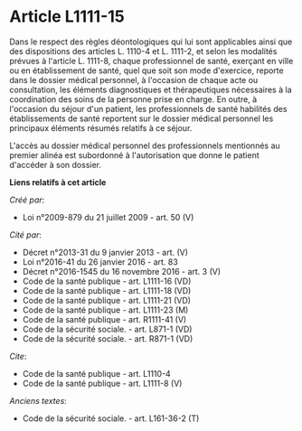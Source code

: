 # Article L1111-15

Dans le respect des règles déontologiques qui lui sont applicables ainsi que des dispositions des articles L. 1110-4 et L.
1111-2, et selon les modalités prévues à l'article L. 1111-8, chaque professionnel de santé, exerçant en ville ou en
établissement de santé, quel que soit son mode d'exercice, reporte dans le dossier médical personnel, à l'occasion de chaque
acte ou consultation, les éléments diagnostiques et thérapeutiques nécessaires à la coordination des soins de la personne
prise en charge. En outre, à l'occasion du séjour d'un patient, les professionnels de santé habilités des établissements de
santé reportent sur le dossier médical personnel les principaux éléments résumés relatifs à ce séjour.

L'accès au dossier médical personnel des professionnels mentionnés au premier alinéa est subordonné à l'autorisation que
donne le patient d'accéder à son dossier.

**Liens relatifs à cet article**

_Créé par_:

  - Loi n°2009-879 du 21 juillet 2009 - art. 50 (V)

_Cité par_:

  - Décret n°2013-31 du 9 janvier 2013 - art. (V)
  - Loi n°2016-41 du 26 janvier 2016 - art. 83
  - Décret n°2016-1545 du 16 novembre 2016 - art. 3 (V)
  - Code de la santé publique - art. L1111-16 (VD)
  - Code de la santé publique - art. L1111-18 (VD)
  - Code de la santé publique - art. L1111-21 (VD)
  - Code de la santé publique - art. L1111-23 (M)
  - Code de la santé publique - art. R1111-41 (V)
  - Code de la sécurité sociale. - art. L871-1 (VD)
  - Code de la sécurité sociale. - art. R871-1 (VD)

_Cite_:

  - Code de la santé publique - art. L1110-4
  - Code de la santé publique - art. L1111-8 (V)

_Anciens textes_:

  - Code de la sécurité sociale. - art. L161-36-2 (T)
